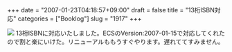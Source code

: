 +++
date = "2007-01-23T04:18:57+09:00"
draft = false
title = "13桁ISBN対応"
categories = ["Booklog"]
slug = "1917"
+++

<a href="http://booklog.jp" target="_blank"><img src="http://booklog.jp/img/soon.gif"></a>
13桁ISBNに対応いたしました。ECSのVersion:2007-01-15で対応してくれたので割と楽にいけた。リニューアルももうすぐやります。遅れててすみません。
